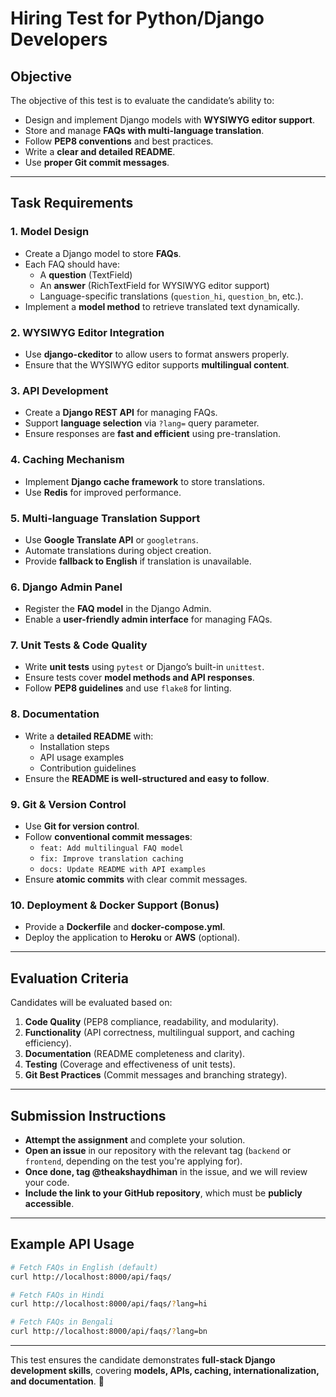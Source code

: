 # Hiring Test for Python/Django Developers

## **Objective**
The objective of this test is to evaluate the candidate’s ability to:
- Design and implement Django models with **WYSIWYG editor support**.
- Store and manage **FAQs with multi-language translation**.
- Follow **PEP8 conventions** and best practices.
- Write a **clear and detailed README**.
- Use **proper Git commit messages**.

---

## **Task Requirements**

### **1. Model Design**
- Create a Django model to store **FAQs**.
- Each FAQ should have:
  - A **question** (TextField)
  - An **answer** (RichTextField for WYSIWYG editor support)
  - Language-specific translations (`question_hi`, `question_bn`, etc.).
- Implement a **model method** to retrieve translated text dynamically.

### **2. WYSIWYG Editor Integration**
- Use **django-ckeditor** to allow users to format answers properly.
- Ensure that the WYSIWYG editor supports **multilingual content**.

### **3. API Development**
- Create a **Django REST API** for managing FAQs.
- Support **language selection** via `?lang=` query parameter.
- Ensure responses are **fast and efficient** using pre-translation.

### **4. Caching Mechanism**
- Implement **Django cache framework** to store translations.
- Use **Redis** for improved performance.

### **5. Multi-language Translation Support**
- Use **Google Translate API** or `googletrans`.
- Automate translations during object creation.
- Provide **fallback to English** if translation is unavailable.

### **6. Django Admin Panel**
- Register the **FAQ model** in the Django Admin.
- Enable a **user-friendly admin interface** for managing FAQs.

### **7. Unit Tests & Code Quality**
- Write **unit tests** using `pytest` or Django’s built-in `unittest`.
- Ensure tests cover **model methods and API responses**.
- Follow **PEP8 guidelines** and use `flake8` for linting.

### **8. Documentation**
- Write a **detailed README** with:
  - Installation steps
  - API usage examples
  - Contribution guidelines
- Ensure the **README is well-structured and easy to follow**.

### **9. Git & Version Control**
- Use **Git for version control**.
- Follow **conventional commit messages**:
  - `feat: Add multilingual FAQ model`
  - `fix: Improve translation caching`
  - `docs: Update README with API examples`
- Ensure **atomic commits** with clear commit messages.

### **10. Deployment & Docker Support (Bonus)**
- Provide a **Dockerfile** and **docker-compose.yml**.
- Deploy the application to **Heroku** or **AWS** (optional).

---

## **Evaluation Criteria**
Candidates will be evaluated based on:
1. **Code Quality** (PEP8 compliance, readability, and modularity).
2. **Functionality** (API correctness, multilingual support, and caching efficiency).
3. **Documentation** (README completeness and clarity).
4. **Testing** (Coverage and effectiveness of unit tests).
5. **Git Best Practices** (Commit messages and branching strategy).

---

## **Submission Instructions**
- **Attempt the assignment** and complete your solution.
- **Open an issue** in our repository with the relevant tag (`backend` or `frontend`, depending on the test you're applying for).
- **Once done, tag @theakshaydhiman** in the issue, and we will review your code.
- **Include the link to your GitHub repository**, which must be **publicly accessible**.

---

## **Example API Usage**
```bash
# Fetch FAQs in English (default)
curl http://localhost:8000/api/faqs/

# Fetch FAQs in Hindi
curl http://localhost:8000/api/faqs/?lang=hi

# Fetch FAQs in Bengali
curl http://localhost:8000/api/faqs/?lang=bn
```

---

This test ensures the candidate demonstrates **full-stack Django development skills**, covering **models, APIs, caching, internationalization, and documentation**. 🚀

